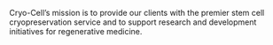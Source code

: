 Cryo-Cell’s mission is to provide our clients with the premier stem cell cryopreservation service and to support research and development initiatives for regenerative medicine.